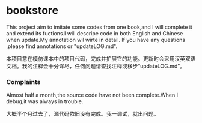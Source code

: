 # bookstore
This project aim to imitate some codes from one book,and I will complete it and extend its fuctions.I will descripe code in both English and Chinese when update.My annotation wil wirte in detail.
If you have any questions ,please find annotations or "updateLOG.md".

本项目意在模仿课本中的项目代码，完成并扩展它的功能。更新时会采用汉英双语文档。我的注释会十分详尽，任何问题请查找注释或移步“updateLOG.md”。

### Complaints
Almost half a month,the source code have not been complete.When I debug,it was always in trouble.

大概半个月过去了，源代码依旧没有完成。我一调试，就出问题。